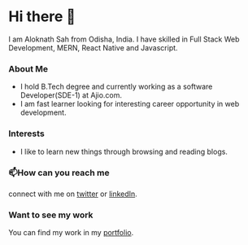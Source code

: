 # Hi there 👋 
I am Aloknath Sah from Odisha, India. I have skilled in Full Stack Web Development, MERN, React Native and Javascript.

<!--
**Aloknath-sah/Aloknath-sah** is a ✨ _special_ ✨ repository because its `README.md` (this file) appears on your GitHub profile.

Here are some ideas to get you started:

- 🔭 I’m currently working on ...
- 🌱 I’m currently learning ...
- 👯 I’m looking to collaborate on ...
- 🤔 I’m looking for help with ...
- 💬 Ask me about ...
- 📫 How to reach me: ...
- 😄 Pronouns: ...
- ⚡ Fun fact: ...
-->

### About Me
* I hold B.Tech degree and currently working as a software Developer(SDE-1) at Ajio.com.
* I am fast learner looking for interesting career opportunity in web development.

### Interests
* I like to learn new things through browsing and reading blogs.

### 📫How can you reach me
connect with me on [twitter](https://twitter.com/sah_aloknath) or [linkedIn](https://www.linkedin.com/in/aloknath-sah-479509161).

### Want to see my work
You can find my work in my [portfolio](https://aloknath-sah.github.io).
